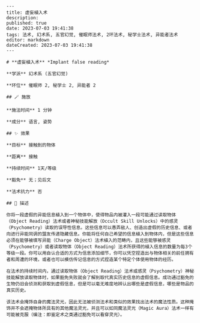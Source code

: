 
    ---
    title: 虚妄植入术
    description: 
    published: true
    date: 2023-07-03 19:41:38
    tags: 法术, 幻术系, 五官幻觉, 催眠师法术, 2环法术, 秘学士法术, 异能者法术
    editor: markdown
    dateCreated: 2023-07-03 19:41:38
    ---

    # **虚妄植入术** *Implant false reading*

    **学派** 幻术系 (五官幻觉) 

    **环位** 催眠师 2, 秘学士 2, 异能者 2

    ## 🪄 施放

    **施法时间** 1 分钟

    **成分** 语言, 姿势

    ## ✨ 效果 

    **目标** 接触到的物体 

    **距离** 接触  

    **持续时间** 1天/等级 

    **豁免** 无；见后文

    **法术抗力** 否

    ## 📖 描述

    你将一段虚假的异能信息植入到一个物体中，使得物品内被灌入一段可能通过读取物体（Object Reading）法术或者神秘技能解放（Occult Skill Unlocks）中的感灵（Psychometry）读取的误导性信息。这些信息可以愚弄敌人、创造出虚假的历史信息、或者向进行异能同调的盟友传递隐藏信息。你能将任何自己希望的信息植入到物体内，但是这些信息必须在能够被填写异能（Charge Object）法术植入的范畴内，且这些能够被感灵（Psychometry）或者读取物体（Object Reading）法术所获得的植入信息的数量为每3个等级一段。你可以用自认合适的方式为信息添加细节，你可以凭空捏造出与物体相关的前任拥有者和周遭的环境，或者也可以模仿传记信息的方式捏造某个特定个体使用物体的经历。

    在法术的持续时间内，通过读取物体（Object Reading）法术或感灵（Psychometry）神秘技能解放读取物体时，如果豁免失败就会了解到取代真实历史信息的虚假信息。成功通过豁免的生物仍旧会侦测和获取到虚假信息，但是可以毫无难度地辨认出哪些是虚假信息，哪些是物品的真实历史。

    该法术会掩饰自身的魔法灵光，因此无法被侦测法术和类似的效果找出法术的魔法性质。这种掩饰并不会遮掩物体所具有的其他魔法灵光，并且可以如同魔法灵光（Magic Aura）法术一样有可能被克服（编注：即鉴定术之类通过豁免可以看穿灵光）。
    